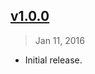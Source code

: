 ## [v1.0.0]
> Jan 11, 2016

- Initial release.

[v1.0.0]: https://github.com/rstacruz/tape-watch/tree/v1.0.0
